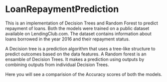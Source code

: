 # LoanRepaymentPrediction
This is an implementation of Decision Trees and Random Forest to predict repayment of loans. Both the models were trained on a public dataset available on LendingClub.com. The dataset contains information about loans borrowed in the year 2016 and their repayment status. 

A Decision tree is a prediction algorithm that uses a tree-like structure to predict outcomes based on the data features. A Random forest is an ensamble of Decision Trees. It makes a prediction using outputs by combining outputs from individual Decision Trees. 

Here you will see a comparision of the Accuracy scores of both the models. 


